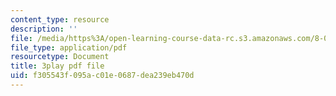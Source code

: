 ```yaml
---
content_type: resource
description: ''
file: /media/https%3A/open-learning-course-data-rc.s3.amazonaws.com/8-05-quantum-physics-ii-fall-2013/f305543f095ac01e0687dea239eb470d_8rAQBnhbjms.pdf
file_type: application/pdf
resourcetype: Document
title: 3play pdf file
uid: f305543f-095a-c01e-0687-dea239eb470d
---
```

